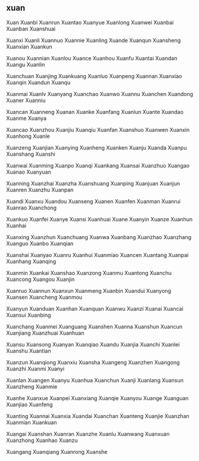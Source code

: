 xuan
---

Xuan Xuanbi Xuanrun Xuantao Xuanyue Xuanlong Xuanwei Xuanbai Xuanban Xuanshuai

Xuanxi Xuanli Xuannuo Xuannie Xuanling Xuande Xuanqun Xuansheng Xuanxian Xuankun

Xuanou Xuannian Xuanlou Xuance Xuanhou Xuanfu Xuantai Xuandan Xuangu Xuanlin

Xuanchuan Xuanjing Xuankuang Xuanluo Xuanpeng Xuannan Xuanxiao Xuanqin Xuandun Xuanqu

Xuanmai Xuanlv Xuanyang Xuanchao Xuanwo Xuannu Xuanchen Xuandong Xuaner Xuanniu

Xuancan Xuanneng Xuanan Xuanke Xuanfang Xuanlun Xuante Xuandao Xuanme Xuanya

Xuancao Xuanzhou Xuanjiu Xuanqiu Xuanfan Xuanshuo Xuanwen Xuanxin Xuanhong Xuanle

Xuanzeng Xuanjian Xuanying Xuanheng Xuanken Xuanju Xuanda Xuanpu Xuanshang Xuanshi

Xuanwai Xuanming Xuanpo Xuanqi Xuankang Xuansai Xuanzhuo Xuangao Xuanao Xuanyuan

Xuanning Xuanzhai Xuanzha Xuanshuang Xuanping Xuanjuan Xuanjun Xuanren Xuanzhu Xuanpan

Xuandi Xuanxu Xuandou Xuanseng Xuanen Xuanfen Xuanman Xuanrui Xuanrao Xuanchong

Xuankuo Xuanfei Xuanye Xuansi Xuanhuai Xuane Xuanyin Xuanze Xuanhun Xuanhai

Xuanxing Xuanzhun Xuanchuang Xuanwa Xuanbang Xuanzhao Xuanzhang Xuanguo Xuanbo   Xuanqian

Xuanshai Xuanyao Xuanru Xuanhui Xuanmiao Xuancen Xuantang Xuanpai Xuanhang Xuanqing

Xuanmin Xuankai Xuanshao Xuanzong Xuanmu Xuantong Xuanchu Xuancong Xuangou Xuanjin

Xuanruo Xuannun Xuanxun Xuanmeng Xuanbin Xuandui Xuanyong Xuansen Xuancheng Xuanmou

Xuanyun Xuanduan Xuanhan Xuanquan Xuanwu Xuanzi Xuanai Xuancai Xuansui Xuanbing

Xuanchang Xuanmei Xuanguang Xuanshen Xuanna Xuanshun Xuancun Xuanjiang Xuanzhuai Xuanhuan

Xuansu Xuansong Xuanyan Xuanqiao Xuandu Xuanjia Xuanchi Xuanlei Xuanshu Xuantian

Xuanzun Xuanqiong Xuanxiu Xuansha Xuangeng Xuanzhen Xuangong Xuanzhi Xuanmi Xuanyi

Xuanlan Xuangen Xuanyu Xuanhua Xuanchun Xuanji Xuanlang Xuansun Xuanzheng Xuanmie

Xuanhe Xuanxue Xuanpei Xuanxiang Xuanqie Xuanyou Xuange Xuanguan Xuanjiao Xuanfeng

Xuanting Xuannai Xuanxia Xuandai Xuanchan Xuanteng Xuanjie Xuanzhan Xuanmian Xuankuan

Xuangai Xuanshan Xuanran Xuanzhe Xuanlu Xuanwang Xuanxuan Xuanzhong Xuanhao Xuanzu

Xuangang Xuanqiang Xuanrong Xuanshe 